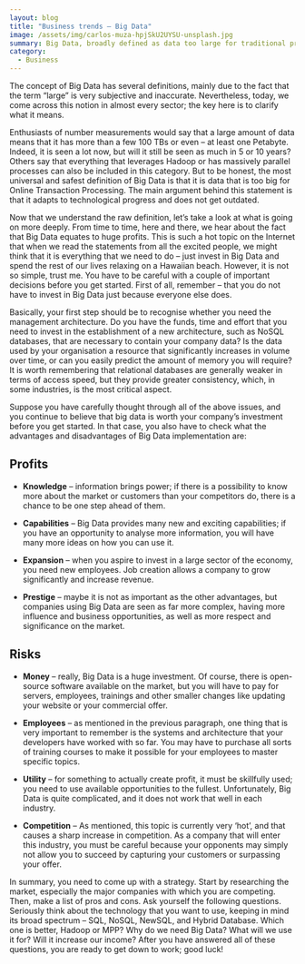 ```yaml
---
layout: blog
title: "Business trends – Big Data"
image: /assets/img/carlos-muza-hpjSkU2UYSU-unsplash.jpg
summary: Big Data, broadly defined as data too large for traditional processing, varies in interpretation. It requires careful consideration before investing, assessing its relevance, costs, and potential benefits versus risks for each business.
category:
  - Business
---
```


The concept of Big Data has several definitions, mainly due to the fact that the term “large” is very subjective and inaccurate. Nevertheless, today, we come across this notion in almost every sector; the key here is to clarify what it means.

Enthusiasts of number measurements would say that a large amount of data means that it has more than a few 100 TBs or even – at least one Petabyte. Indeed, it is seen a lot now, but will it still be seen as much in 5 or 10 years? Others say that everything that leverages Hadoop or has massively parallel processes can also be included in this category. But to be honest, the most universal and safest definition of Big Data is that it is data that is too big for Online Transaction Processing. The main argument behind this statement is that it adapts to technological progress and does not get outdated.

Now that we understand the raw definition, let’s take a look at what is going on more deeply. From time to time, here and there, we hear about the fact that Big Data equates to huge profits. This is such a hot topic on the Internet that when we read the statements from all the excited people, we might think that it is everything that we need to do – just invest in Big Data and spend the rest of our lives relaxing on a Hawaiian beach. However, it is not so simple, trust me. You have to be careful with a couple of important decisions before you get started. First of all, remember – that you do not have to invest in Big Data just because everyone else does.

Basically, your first step should be to recognise whether you need the management architecture. Do you have the funds, time and effort that you need to invest in the establishment of a new architecture, such as NoSQL databases, that are necessary to contain your company data? Is the data used by your organisation a resource that significantly increases in volume over time, or can you easily predict the amount of memory you will require? It is worth remembering that relational databases are generally weaker in terms of access speed, but they provide greater consistency, which, in some industries, is the most critical aspect.

Suppose you have carefully thought through all of the above issues, and you continue to believe that big data is worth your company’s investment before you get started. In that case, you also have to check what the advantages and disadvantages of Big Data implementation are:

## Profits
- **Knowledge** – information brings power; if there is a possibility to know more about the market or customers than your competitors do, there is a chance to be one step ahead of them.

- **Capabilities** – Big Data provides many new and exciting capabilities; if you have an opportunity to analyse more information, you will have many more ideas on how you can use it.
 
- **Expansion** – when you aspire to invest in a large sector of the economy, you need new employees. Job creation allows a company to grow significantly and increase revenue.
 
- **Prestige** – maybe it is not as important as the other advantages, but companies using Big Data are seen as far more complex, having more influence and business opportunities, as well as more respect and significance on the market.

## Risks
- **Money** – really, Big Data is a huge investment. Of course, there is open-source software available on the market, but you will have to pay for servers, employees, trainings and other smaller changes like updating your website or your commercial offer.

- **Employees** – as mentioned in the previous paragraph, one thing that is very important to remember is the systems and architecture that your developers have worked with so far. You may have to purchase all sorts of training courses to make it possible for your employees to master specific topics.

- **Utility** – for something to actually create profit, it must be skillfully used; you need to use available opportunities to the fullest. Unfortunately, Big Data is quite complicated, and it does not work that well in each industry.
 
- **Competition** – As mentioned, this topic is currently very ‘hot’, and that causes a sharp increase in competition. As a company that will enter this industry, you must be careful because your opponents may simply not allow you to succeed by capturing your customers or surpassing your offer.
 
In summary, you need to come up with a strategy. Start by researching the market, especially the major companies with which you are competing. Then, make a list of pros and cons. Ask yourself the following questions. Seriously think about the technology that you want to use, keeping in mind its broad spectrum – SQL, NoSQL, NewSQL, and Hybrid Database. Which one is better, Hadoop or MPP? Why do we need Big Data? What will we use it for? Will it increase our income? After you have answered all of these questions, you are ready to get down to work; good luck!
